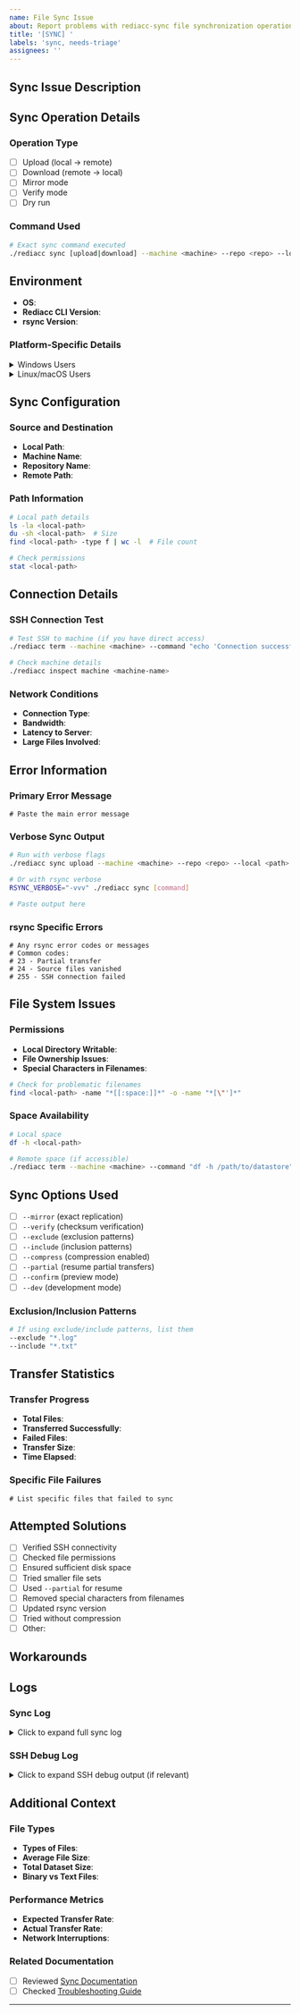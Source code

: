 ```yaml
---
name: File Sync Issue
about: Report problems with rediacc-sync file synchronization operations
title: '[SYNC] '
labels: 'sync, needs-triage'
assignees: ''
---
```


## Sync Issue Description
<!-- Describe the file synchronization problem -->

## Sync Operation Details

### Operation Type
- [ ] Upload (local → remote)
- [ ] Download (remote → local)
- [ ] Mirror mode
- [ ] Verify mode
- [ ] Dry run

### Command Used
```bash
# Exact sync command executed
./rediacc sync [upload|download] --machine <machine> --repo <repo> --local <path> [options]
```

## Environment
- **OS**: <!-- e.g., Ubuntu 22.04, macOS 14.0, Windows 11 -->
- **Rediacc CLI Version**: <!-- Run: ./rediacc --version -->
- **rsync Version**: <!-- Run: rsync --version -->

### Platform-Specific Details

<details>
<summary>Windows Users</summary>

- **MSYS2 Installed**: <!-- Yes/No -->
- **MSYS2 rsync Path**: <!-- Usually C:\msys64\usr\bin\rsync.exe -->
- **Using PowerShell/CMD/MSYS2 Terminal**: <!-- Which terminal? -->

```powershell
# Check rsync availability
C:\msys64\usr\bin\bash.exe -c "which rsync && rsync --version"
```

</details>

<details>
<summary>Linux/macOS Users</summary>

```bash
# Check rsync installation
which rsync
rsync --version
```

</details>

## Sync Configuration

### Source and Destination
- **Local Path**: <!-- Full path to local directory -->
- **Machine Name**: <!-- Target machine -->
- **Repository Name**: <!-- Target repository -->
- **Remote Path**: <!-- If known, the remote datastore path -->

### Path Information
```bash
# Local path details
ls -la <local-path>
du -sh <local-path>  # Size
find <local-path> -type f | wc -l  # File count

# Check permissions
stat <local-path>
```

## Connection Details

### SSH Connection Test
```bash
# Test SSH to machine (if you have direct access)
./rediacc term --machine <machine> --command "echo 'Connection successful'"

# Check machine details
./rediacc inspect machine <machine-name>
```

### Network Conditions
- **Connection Type**: <!-- LAN/WAN/VPN -->
- **Bandwidth**: <!-- If known -->
- **Latency to Server**: <!-- ping results if available -->
- **Large Files Involved**: <!-- Yes/No, sizes -->

## Error Information

### Primary Error Message
```
# Paste the main error message
```

### Verbose Sync Output
```bash
# Run with verbose flags
./rediacc sync upload --machine <machine> --repo <repo> --local <path> --verbose

# Or with rsync verbose
RSYNC_VERBOSE="-vvv" ./rediacc sync [command]

# Paste output here
```

### rsync Specific Errors
```
# Any rsync error codes or messages
# Common codes:
# 23 - Partial transfer
# 24 - Source files vanished
# 255 - SSH connection failed
```

## File System Issues

### Permissions
- **Local Directory Writable**: <!-- Yes/No -->
- **File Ownership Issues**: <!-- Yes/No -->
- **Special Characters in Filenames**: <!-- Yes/No -->

```bash
# Check for problematic filenames
find <local-path> -name "*[[:space:]]*" -o -name "*[\"']*"
```

### Space Availability
```bash
# Local space
df -h <local-path>

# Remote space (if accessible)
./rediacc term --machine <machine> --command "df -h /path/to/datastore"
```

## Sync Options Used
<!-- Check all options that were used -->
- [ ] `--mirror` (exact replication)
- [ ] `--verify` (checksum verification)
- [ ] `--exclude` (exclusion patterns)
- [ ] `--include` (inclusion patterns)
- [ ] `--compress` (compression enabled)
- [ ] `--partial` (resume partial transfers)
- [ ] `--confirm` (preview mode)
- [ ] `--dev` (development mode)

### Exclusion/Inclusion Patterns
```bash
# If using exclude/include patterns, list them
--exclude "*.log"
--include "*.txt"
```

## Transfer Statistics

### Transfer Progress
- **Total Files**: <!-- Number -->
- **Transferred Successfully**: <!-- Number -->
- **Failed Files**: <!-- Number -->
- **Transfer Size**: <!-- MB/GB -->
- **Time Elapsed**: <!-- Duration -->

### Specific File Failures
```
# List specific files that failed to sync
```

## Attempted Solutions
<!-- What have you tried? -->

- [ ] Verified SSH connectivity
- [ ] Checked file permissions
- [ ] Ensured sufficient disk space
- [ ] Tried smaller file sets
- [ ] Used `--partial` for resume
- [ ] Removed special characters from filenames
- [ ] Updated rsync version
- [ ] Tried without compression
- [ ] Other: <!-- Specify -->

## Workarounds
<!-- Any temporary solutions? -->

## Logs

### Sync Log
<details>
<summary>Click to expand full sync log</summary>

```
# Full sync operation log
```

</details>

### SSH Debug Log
<details>
<summary>Click to expand SSH debug output (if relevant)</summary>

```bash
# SSH verbose output
ssh -vv user@host
```

</details>

## Additional Context

### File Types
- **Types of Files**: <!-- Code, binaries, media, etc. -->
- **Average File Size**: <!-- KB/MB/GB -->
- **Total Dataset Size**: <!-- MB/GB/TB -->
- **Binary vs Text Files**: <!-- Ratio -->

### Performance Metrics
- **Expected Transfer Rate**: <!-- MB/s -->
- **Actual Transfer Rate**: <!-- MB/s -->
- **Network Interruptions**: <!-- Yes/No -->

### Related Documentation
- [ ] Reviewed [Sync Documentation](docs/SYNC.md)
- [ ] Checked [Troubleshooting Guide](docs/guides/TROUBLESHOOTING.md)

---
<!-- 
Before submitting:
1. Remove sensitive information (paths, IPs, credentials)
2. Try sync with a small test directory first
3. Verify rsync is properly installed and accessible
4. Test SSH connectivity independently
-->